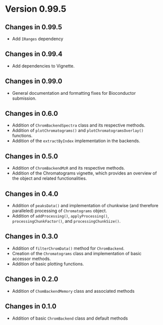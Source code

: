 # Version 0.99.5

## Changes in 0.99.5

- Add `IRanges` dependency

## Changes in 0.99.4

- Add dependencies to Vignette.

## Changes in 0.99.0

- General documentation and formatting fixes for Bioconductor submission.

## Changes in 0.6.0

- Addition of `ChromBackendSpectra` class and its respective methods.
- Addition of `plotChromatograms()` and `plotChromatogramsOverlay()` functions.
- Addition of the `extractByIndex` implementation in the backends.

## Changes in 0.5.0

- Addition of `ChromBackendMzR` and its respective methods.
- Addition of the Chromatograms vignette, which provides an overview of the
  object and related functionalities.

## Changes in 0.4.0
- Addition of `peaksData()` and implementation of chunkwise (and therefore
  paralleled) processing of `Chromatograms` object.
- Addition of `addProcessing()`, `applyProcessing()`, `processingChunkFactor()`,
  and `processingChunkSize()`.

## Changes in 0.3.0
- Addition of `filterChromData()` method for `ChromBackend`.
- Creation of the `Chromatograms` class and implementation of basic accessor
  methods.
- Addition of basic plotting functions.

## Changes in 0.2.0
- Addition of `ChomBackendMemory` class and associated methods

## Changes in 0.1.0
- Addition of basic `ChromBackend` class and default methods
